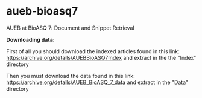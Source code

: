 # aueb-bioasq7
AUEB at BioASQ 7: Document and Snippet Retrieval


**Downloading data:**

First of all you should download the indexed articles found in this link:   
https://archive.org/details/AUEBBioASQ7Index
and extract in the the "Index" directory

Then you must download the data found in this link:
https://archive.org/details/AUEB_BioASQ_7_data
and extract in the "Data" directory

